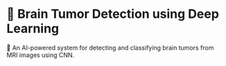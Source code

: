 #  🧠 Brain Tumor Detection using Deep Learning

 🚀 An AI-powered system for detecting and classifying brain tumors from MRI images using CNN.

